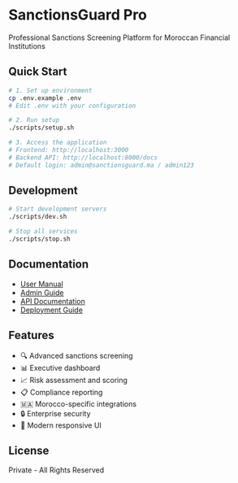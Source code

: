 # SanctionsGuard Pro

Professional Sanctions Screening Platform for Moroccan Financial Institutions

## Quick Start

```bash
# 1. Set up environment
cp .env.example .env
# Edit .env with your configuration

# 2. Run setup
./scripts/setup.sh

# 3. Access the application
# Frontend: http://localhost:3000
# Backend API: http://localhost:8000/docs
# Default login: admin@sanctionsguard.ma / admin123
```

## Development

```bash
# Start development servers
./scripts/dev.sh

# Stop all services
./scripts/stop.sh
```

## Documentation

- [User Manual](docs/user-guides/user-manual.md)
- [Admin Guide](docs/user-guides/admin-guide.md)
- [API Documentation](docs/api/)
- [Deployment Guide](docs/deployment/)

## Features

- 🔍 Advanced sanctions screening
- 📊 Executive dashboard
- 📈 Risk assessment and scoring
- 📋 Compliance reporting
- 🇲🇦 Morocco-specific integrations
- 🔒 Enterprise security
- 📱 Modern responsive UI

## License

Private - All Rights Reserved
